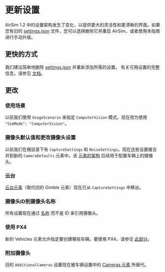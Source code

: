# 更新设置

AirSim 1.2 中的设置架构发生了变化，以提供更大的灵活性和更清晰的界面。如果您有旧的 [settings.json](settings.md) 文件，您可以选择删除它并重启 AirSim，或者使用本指南进行手动升级。

## 更快的方式
我们建议简单地删除 [settings.json](settings.md) 并重新添加所需的设置。
有关可用设置的完整信息，请参见 [文档](settings.md)。

## 更改

### 使用场景
以前我们使用 `UsageScenario` 来指定 `ComputerVision` 模式。现在改为使用 `"SimMode": "ComputerVision"`。

### 摄像头默认值和更改摄像头设置
以前我们在根目录下有 `CaptureSettings` 和 `NoiseSettings`。现在这些设置被合并到新的 `CameraDefaults` 元素中。该 [元素的架构](settings.md#camera_settings) 后续用于配置车辆上的摄像头。

### 云台
[云台元素](settings.md#Gimbal)（取代旧的 Gimble 元素）现在已从 `CaptureSettings` 中移出。

### 摄像头ID到摄像头名称
所有设置现在通过 [名称](image_apis.md#available_cameras) 而不是 ID 来引用摄像头。

### 使用 PX4
新的 Vehicles 元素允许指定要创建哪些车辆。要使用 PX4，请参见 [此部分](settings.md#using_px4)。

### 附加摄像头
旧的 `AdditionalCameras` 设置现在被车辆设置中的 [Cameras 元素](settings.md#Common_Vehicle_Setting) 所替代。